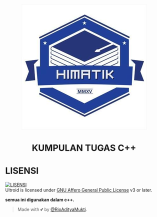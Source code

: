 <p align="center">
  <img src="./REPO/LOGO HIMATIK.jpg" alt="logo himatik">
</p>
<h1 align="center">
  <b>KUMPULAN TUGAS C++</b>
</h1>



# LISENSI
[![LISENSI](https://tse1.mm.bing.net/th?id=OIP.eEF4IGmeI2XBKsqws2-n3AHaBJ&pid=Api&P=0)](LICENSE)   
Ultroid is licensed under [GNU Affero General Public License](https://www.gnu.org/licenses/agpl-3.0.en.html) v3 or later.











<b>semua ini digunakan dalam c++.</b>

































> Made with 💕 by [@RioAdityaMukti](https://t.me/xyzcoco).                                      
